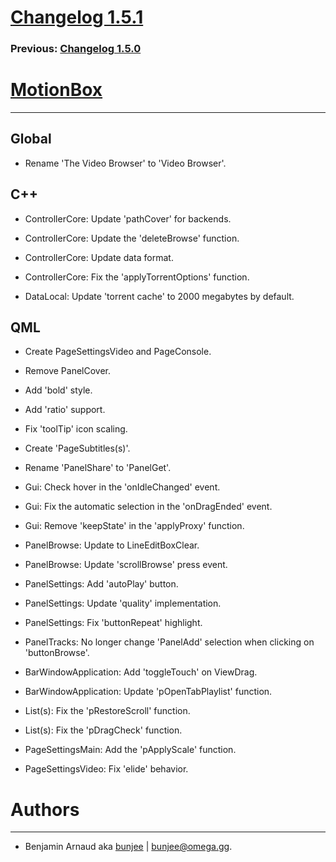 # [Changelog 1.5.1](http://omega.gg/MotionBox/changes/1.5.1.html)

### Previous: [Changelog 1.5.0](1.5.0.html)

# [MotionBox](http://omega.gg/MotionBox)
---

## Global

- Rename 'The Video Browser' to 'Video Browser'.


## C++

- ControllerCore: Update 'pathCover' for backends.

- ControllerCore: Update the 'deleteBrowse' function.

- ControllerCore: Update data format.

- ControllerCore: Fix the 'applyTorrentOptions' function.

- DataLocal: Update 'torrent cache' to 2000 megabytes by default.


## QML

- Create PageSettingsVideo and PageConsole.

- Remove PanelCover.

- Add 'bold' style.

- Add 'ratio' support.

- Fix 'toolTip' icon scaling.

- Create 'PageSubtitles(s)'.

- Rename 'PanelShare' to 'PanelGet'.

- Gui: Check hover in the 'onIdleChanged' event.

- Gui: Fix the automatic selection in the 'onDragEnded' event.

- Gui: Remove 'keepState' in the 'applyProxy' function.

- PanelBrowse: Update to LineEditBoxClear.

- PanelBrowse: Update 'scrollBrowse' press event.

- PanelSettings: Add 'autoPlay' button.

- PanelSettings: Update 'quality' implementation.

- PanelSettings: Fix 'buttonRepeat' highlight.

- PanelTracks: No longer change 'PanelAdd' selection when clicking on 'buttonBrowse'.

- BarWindowApplication: Add 'toggleTouch' on ViewDrag.

- BarWindowApplication: Update 'pOpenTabPlaylist' function.

- List(s): Fix the 'pRestoreScroll' function.

- List(s): Fix the 'pDragCheck' function.

- PageSettingsMain: Add the 'pApplyScale' function.

- PageSettingsVideo: Fix 'elide' behavior.


# Authors
---

- Benjamin Arnaud aka [bunjee](http://bunjee.me) | <bunjee@omega.gg>.
